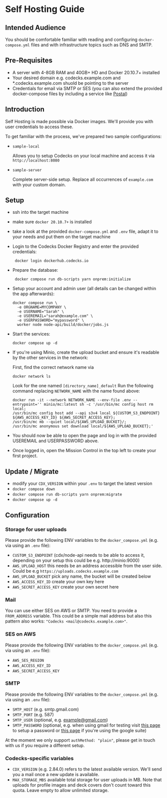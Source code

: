 # Self Hosting Guide

## Intended Audience

You should be comfortable familiar with reading and configuring `docker-compose.yml` files and with infrastructure topics such as DNS and SMTP.

## Pre-Requisites

- A server with 4-8GB RAM and 40GB+ HD and Docker 20.10.7+ installed
- Your desired domain e.g. codecks.example.com and *.codecks.example.com shuold be pointing to the server
- Credentials for email via SMTP or SES (you can also extend the provided docker-compose files by including a service like [Postal](https://docs.postalserver.io/))

## Introduction

Self Hosting is made possible via Docker images. We'll provide you with user credentials to access these.

To get familiar with the process, we've prepared two sample configurations:

- `sample-local`

  Allows you to setup Codecks on your local machine and access it via `http://localhost:8080`

- `sample-server`

  Complete server-side setup. Replace all occurrences of `example.com` with your custom domain.

## Setup

- ssh into the target machine

- make sure `docker 20.10.7+` is installed

- take a look at the provided `docker-compose.yml` and `.env` file, adapt it to your needs and put them on the target machine

- Login to the Codecks Docker Registry and enter the provided credentials:

       docker login dockerhub.codecks.io

- Prepare the database:

       docker compose run db-scripts yarn onprem:initialize

- Setup your account and admin user (all details can be changed within the app afterwards):

      docker compose run \
        -e ORGNAME=MYCOMPANY \
        -e USERNAME="Sarah" \
        -e USEREMAIL="sarah@example.com" \
        -e USERPASSWORD="mypassword" \
        worker node node-api/build/docker/jobs.js

- Start the services:

      docker compose up -d

- If you're using Minio, create the upload bucket and ensure it's readable by the other services in the network:

  First, find the correct network name via

      docker network ls

  Look for the one named `[directory_name]_default`
  Run the following command replacing `NETWORK_NAME` with the name found above:

      docker run -it --network NETWORK_NAME --env-file .env --entrypoint='' minio/mc:latest sh -c '/usr/bin/mc config host rm local;
      /usr/bin/mc config host add --api s3v4 local ${CUSTOM_S3_ENDPOINT} ${AWS_ACCESS_KEY_ID} ${AWS_SECRET_ACCESS_KEY};
      /usr/bin/mc mb --quiet local/${AWS_UPLOAD_BUCKET}/;
      /usr/bin/mc anonymous set download local/${AWS_UPLOAD_BUCKET};'

- You should now be able to open the page and log in with the provided USEREMAIL and USERPASSWORD above.
- Once logged in, open the Mission Control in the top left to create your first project.

## Update / Migrate

- modify your `CDX_VERSION` within your `.env` to target the latest version
- `docker compose down`
- `docker compose run db-scripts yarn onprem:migrate`
- `docker compose up -d`


## Configuration

### Storage for user uploads

Please provide the following ENV variables to the `docker_compose.yml` (e.g. via using an `.env` file):

- `CUSTOM_S3_ENDPOINT` (cdx/node-api needs to be able to access it, depending on your setup this could be e.g. http://minio:9000)
- `AWS_UPLOAD_HOST` this needs be an address accessible from the user side. Could be e.g `https://uploads.codecks.example.com`
- `AWS_UPLOAD_BUCKET` pick any name, the bucket will be created below
- `AWS_ACCESS_KEY_ID` create your own key here
- `AWS_SECRET_ACCESS_KEY` create your own secret here

### Mail

You can use either SES on AWS or SMTP. You need to provide a `FROM_ADDRESS` variable. This could be a simple mail address but also this pattern also works: `"Codecks <mail@codecks.example.com>"`.

### SES on AWS

Please provide the following ENV variables to the `docker_compose.yml` (e.g. via using an `.env` file):

- `AWS_SES_REGION`
- `AWS_ACCESS_KEY_ID`
- `AWS_SECRET_ACCESS_KEY`

### SMTP

Please provide the following ENV variables to the `docker_compose.yml` (e.g. via using an `.env` file):

- `SMTP_HOST` (e.g. smtp.gmail.com)
- `SMTP_PORT` (e.g. 587)
- `SMTP_USER` (optional, e.g. example@gmail.com)
- `SMTP_PASSWORD` (optional, e.g. when using gmail for testing visit [this page](https://myaccount.google.com/apppasswords) to setup a password or [this page](https://admin.google.com/ac/apps/gmail/routing) if you're using the google suite)

At the moment we only support `authMethod: "plain"`, please get in touch with us if you require a different setup.

### Codecks-specific variables

- `CDX_VERSION` (e.g. 2.84.0) refers to the latest available version. We'll send you a mail once a new update is available.
- `MAX_STORAGE_MBS` available total storage for user uploads in MB. Note that uploads for profile images and deck covers don't count toward this quota. Leave empty to allow unlimited storage.
